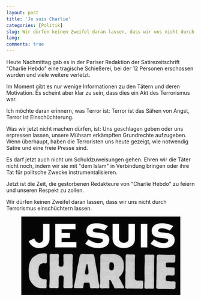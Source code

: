 ```yaml
---
layout: post
title: 'Je suis Charlie'
categories: [Politik]
slug: Wir dürfen keinen Zweifel daran lassen, dass wir uns nicht durch Terrorismus einschüchtern lassen
lang: 
comments: true
---
```


Heute Nachmittag gab es in der Pariser Redaktion der Satirezeitschrift "Charlie Hebdo" eine tragische Schießerei, bei der 12 Personen erschossen wurden und viele weitere verletzt. 

Im Moment gibt es nur wenige Informationen zu den Tätern und deren Motivation. Es scheint aber klar zu sein, dass dies ein Akt des Terrorismus war.

Ich möchte daran erinnern, was Terror ist: Terror ist das Sähen von Angst, Terror ist Einschüchterung.

Was wir jetzt nicht machen dürfen, ist: Uns geschlagen geben oder uns erpressen lassen, unsere Mühsam erkämpften Grundrechte aufzugeben. Wenn überhaupt, haben die Terroristen uns heute gezeigt, wie notwendig Satire und eine freie Presse sind.

Es darf jetzt auch nicht um Schuldzuweisungen gehen. Ehren wir die Täter nicht noch, indem wir sie mit "dem Islam" in Verbindung bringen oder ihre Tat für politsche Zwecke instrumentalisieren.

Jetzt ist die Zeit, die gestorbenen Redakteure von "Charlie Hebdo" zu feiern und unseren Respekt zu zollen.

Wir dürfen keinen Zweifel daran lassen, dass wir uns nicht durch Terrorismus einschüchtern lassen.

<figure><img src='/images/Je-suis-Charlie.jpg' /></figure>